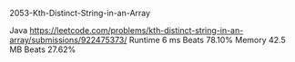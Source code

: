 2053-Kth-Distinct-String-in-an-Array


Java
https://leetcode.com/problems/kth-distinct-string-in-an-array/submissions/922475373/
Runtime
6 ms
Beats
78.10%
Memory
42.5 MB
Beats
27.62%

